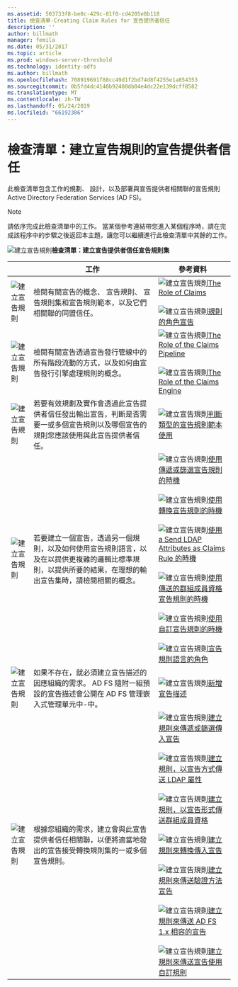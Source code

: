 ```yaml
---
ms.assetid: 503733f8-be0c-429c-81f0-cd4205e8b118
title: 檢查清單-Creating Claim Rules for 宣告提供者信任
description: ''
author: billmath
manager: femila
ms.date: 05/31/2017
ms.topic: article
ms.prod: windows-server-threshold
ms.technology: identity-adfs
ms.author: billmath
ms.openlocfilehash: 708919691f88cc49d1f2bd74d8f4255e1a854353
ms.sourcegitcommit: 0b5fd4dc4148b92480db04e4dc22e139dcff8582
ms.translationtype: MT
ms.contentlocale: zh-TW
ms.lasthandoff: 05/24/2019
ms.locfileid: "66192386"
---
```

# <a name="checklist-creating-claim-rules-for-a-claims-provider-trust"></a>檢查清單：建立宣告規則的宣告提供者信任


此檢查清單包含工作的規劃、 設計，以及部署與宣告提供者相關聯的宣告規則 Active Directory Federation Services \(AD FS\)。  
  
> [!NOTE]  
> 請依序完成此檢查清單中的工作。 當某個參考連結帶您進入某個程序時，請在完成該程序中的步驟之後返回本主題，讓您可以繼續進行此檢查清單中其餘的工作。  
  
![建立宣告規則](media/2b05dce3-938f-4168-9b8f-1f4398cbdb9b.gif)**檢查清單：建立宣告提供者信任宣告規則集**  
  
||工作|參考資料|  
|-|--------|-------------|  
|![建立宣告規則](media/icon_checkboxo.gif)|檢閱有關宣告的概念、 宣告規則、 宣告規則集和宣告規則範本，以及它們相關聯的同盟信任。|![建立宣告規則](media/faa393df-4856-4431-9eda-4f4e5be72a90.gif)[The Role of Claims](../../ad-fs/technical-reference/The-Role-of-Claims.md)<br /><br />![建立宣告規則](media/faa393df-4856-4431-9eda-4f4e5be72a90.gif)[規則的角色宣告](../../ad-fs/technical-reference/The-Role-of-Claim-Rules.md)|  
|![建立宣告規則](media/icon_checkboxo.gif)|檢閱有關宣告透過宣告發行管線中的所有階段流動的方式，以及如何由宣告發行引擎處理規則的概念。|![建立宣告規則](media/faa393df-4856-4431-9eda-4f4e5be72a90.gif)[The Role of the Claims Pipeline](../../ad-fs/technical-reference/The-Role-of-the-Claims-Pipeline.md)<br /><br />![建立宣告規則](media/faa393df-4856-4431-9eda-4f4e5be72a90.gif)[The Role of the Claims Engine](../../ad-fs/technical-reference/The-Role-of-the-Claims-Engine.md)|  
|![建立宣告規則](media/icon_checkboxo.gif)|若要有效規劃及實作會透過此宣告提供者信任發出輸出宣告，判斷是否需要一或多個宣告規則以及哪個宣告的規則您應該使用與此宣告提供者信任。|![建立宣告規則](media/faa393df-4856-4431-9eda-4f4e5be72a90.gif)[判斷類型的宣告規則範本使用](../../ad-fs/technical-reference/Determine-the-Type-of-Claim-Rule-Template-to-Use.md)|  
|![建立宣告規則](media/icon_checkboxo.gif)|若要建立一個宣告，透過另一個規則，以及如何使用宣告規則語言，以及在以提供更複雜的邏輯比標準規則，以提供所要的結果，在理想的輸出宣告集時，請檢閱相關的概念。|![建立宣告規則](media/faa393df-4856-4431-9eda-4f4e5be72a90.gif)[使用傳遞或篩選宣告規則的時機](../../ad-fs/technical-reference/When-to-Use-a-Pass-Through-or-Filter-Claim-Rule.md)<br /><br />![建立宣告規則](media/faa393df-4856-4431-9eda-4f4e5be72a90.gif)[使用轉換宣告規則的時機](../../ad-fs/technical-reference/When-to-Use-a-Transform-Claim-Rule.md)<br /><br />![建立宣告規則](media/faa393df-4856-4431-9eda-4f4e5be72a90.gif)[使用 a Send LDAP Attributes as Claims Rule 的時機](../../ad-fs/technical-reference/When-to-Use-a-Send-LDAP-Attributes-as-Claims-Rule.md)<br /><br />![建立宣告規則](media/faa393df-4856-4431-9eda-4f4e5be72a90.gif)[使用傳送的群組成員資格宣告規則的時機](../../ad-fs/technical-reference/When-to-Use-a-Send-Group-Membership-as-a-Claim-Rule.md)<br /><br />![建立宣告規則](media/faa393df-4856-4431-9eda-4f4e5be72a90.gif)[使用自訂宣告規則的時機](../../ad-fs/technical-reference/When-to-Use-a-Custom-Claim-Rule.md)<br /><br />![建立宣告規則](media/faa393df-4856-4431-9eda-4f4e5be72a90.gif)[宣告規則語言的角色](../../ad-fs/technical-reference/The-Role-of-the-Claim-Rule-Language.md)|  
|![建立宣告規則](media/icon_checkboxo.gif)|如果不存在，就必須建立宣告描述的因應組織的需求。 AD FS 隨附一組預設的宣告描述會公開在 AD FS 管理嵌入式管理單元中\-中。|![建立宣告規則](media/15dd35b6-6cc6-421f-93f8-7109920e7144.gif)[新增宣告描述](../../ad-fs/operations/Add-a-Claim-Description.md)|  
|![建立宣告規則](media/icon_checkboxo.gif)|根據您組織的需求，建立會與此宣告提供者信任相關聯，以便將適當地發出的宣告接受轉換規則集的一或多個宣告規則。|![建立宣告規則](media/15dd35b6-6cc6-421f-93f8-7109920e7144.gif)[建立規則來傳遞或篩選傳入宣告](../../ad-fs/operations/Create-a-Rule-to-Pass-Through-or-Filter-an-Incoming-Claim.md)<br /><br />![建立宣告規則](media/15dd35b6-6cc6-421f-93f8-7109920e7144.gif)[建立規則，以宣告方式傳送 LDAP 屬性](../../ad-fs/operations/Create-a-Rule-to-Send-LDAP-Attributes-as-Claims.md)<br /><br />![建立宣告規則](media/15dd35b6-6cc6-421f-93f8-7109920e7144.gif)[建立規則，以宣告形式傳送群組成員資格](../../ad-fs/operations/Create-a-Rule-to-Send-Group-Membership-as-a-Claim.md)<br /><br />![建立宣告規則](media/15dd35b6-6cc6-421f-93f8-7109920e7144.gif)[建立規則來轉換傳入宣告](../../ad-fs/operations/Create-a-Rule-to-Transform-an-Incoming-Claim.md)<br /><br />![建立宣告規則](media/15dd35b6-6cc6-421f-93f8-7109920e7144.gif)[建立規則來傳送驗證方法宣告](../../ad-fs/operations/Create-a-Rule-to-Send-an-Authentication-Method-Claim.md)<br /><br />![建立宣告規則](media/15dd35b6-6cc6-421f-93f8-7109920e7144.gif)[建立規則來傳送 AD FS 1.x 相容的宣告](../../ad-fs/operations/Create-a-Rule-to-Send-an-AD-FS-1x-Compatible-Claim.md)<br /><br />![建立宣告規則](media/15dd35b6-6cc6-421f-93f8-7109920e7144.gif)[建立規則來傳送宣告使用自訂規則](../../ad-fs/operations/Create-a-Rule-to-Send-Claims-Using-a-Custom-Rule.md)|  
  

